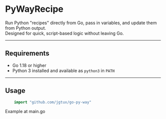 # PyWayRecipe 

Run Python "recipes" directly from Go, pass in variables, and update them from Python output.  
Designed for quick, script-based logic without leaving Go.

---

## Requirements

- Go 1.18 or higher  
- Python 3 installed and available as `python3` in `PATH`

---

## Usage

```go
    import "github.com/jgtux/go-py-way"
```
Example at main.go
